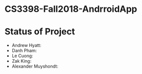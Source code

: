 # CS3398-Fall2018-AndrroidApp

# Status of Project

* Andrew Hyatt: 
* Danh Pham: 
* Le Cuong: 
* Zak King: 
* Alexander Muyshondt: 
